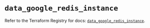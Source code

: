 # `data_google_redis_instance`

Refer to the Terraform Registry for docs: [`data_google_redis_instance`](https://registry.terraform.io/providers/hashicorp/google/6.2.0/docs/data-sources/redis_instance).

